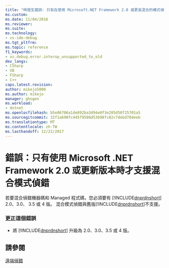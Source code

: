 ```yaml
---
title: "時發生錯誤: 只有在使用 Microsoft.NET Framework 2.0 或更高混合的模式偵錯支援 |Microsoft 文件"
ms.custom: 
ms.date: 11/04/2016
ms.reviewer: 
ms.suite: 
ms.technology:
- vs-ide-debug
ms.tgt_pltfrm: 
ms.topic: reference
f1_keywords:
- vs.debug.error.interop_unsupported_to_old
dev_langs:
- CSharp
- VB
- FSharp
- C++
caps.latest.revision: 
author: mikejo5000
ms.author: mikejo
manager: ghogen
ms.workload:
- dotnet
ms.openlocfilehash: b5e06706a1de892ba3d94e0f3e205d58f25701a5
ms.sourcegitcommit: 32f1a690fc445f9586d53698fc82c7debd784eeb
ms.translationtype: MT
ms.contentlocale: zh-TW
ms.lasthandoff: 12/22/2017
---
```

# <a name="error-mixed-mode-debugging-is-supported-only-when-using-microsoft-net-framework-20-or-greater"></a>錯誤：只有使用 Microsoft .NET Framework 2.0 或更新版本時才支援混合模式偵錯
若要混合偵錯機器碼和 Managed 程式碼，您必須要有 [!INCLUDE[dnprdnshort](../code-quality/includes/dnprdnshort_md.md)] 2.0、3.0、 3.5 或 4 版。 混合模式偵錯與舊版[!INCLUDE[dnprdnshort](../code-quality/includes/dnprdnshort_md.md)]不支援。  
  
### <a name="to-correct-this-error"></a>更正這個錯誤  
  
-   將 [!INCLUDE[dnprdnshort](../code-quality/includes/dnprdnshort_md.md)] 升級為 2.0、3.0、3.5 或 4 版。  
  
## <a name="see-also"></a>請參閱  
 [遠端偵錯](../debugger/remote-debugging.md)